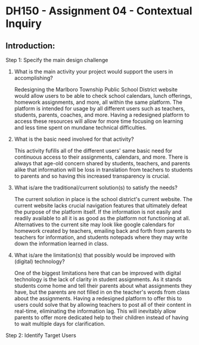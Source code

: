 # DH150 - Assignment 04 - Contextual Inquiry

## Introduction:

Step 1: Specify the main design challenge

1. What is the main activity your project would support the users in accomplishing? 
    
    Redesigning the Marlboro Township Public School District website would allow users to be able to check school calendars, lunch offerings, homework assignments, and more, all within the same platform. The platform is intended for usage by all different users such as teachers, students, parents, coaches, and more. Having a redesigned platform to access these resources will allow for more time focusing on learning and less time spent on mundane technical difficulties. 

2. What is the basic need involved for that activity?
    
    This activity fufills all of the different users' same basic need for continuous access to their assignments, calendars, and more. There is always that age-old concern shared by students, teachers, and parents alike that information will be loss in translation from teachers to students to parents and so having this increased transparency is crucial. 
    
3. What is/are the traditional/current solution(s) to satisfy the needs?
    
    The current solution in place is the school district's current website. The current website lacks crucial navigation features that ultimately defeat the purpose of the platform itself. If the information is not easily and readily available to all it is as good as the platform not functioning at all. Alternatives to the current site may look like google calendars for homework created by teachers, emailing back and forth from parents to teachers for information, and students notepads where they may write down the information learned in class. 

4. What is/are the limitation(s) that possibly would be improved with (digital) technology?
    
    One of the biggest limitations here that can be improved with digital technology is the lack of clarity in student assignments. As it stands students come home and tell their parents about what assignments they have, but the parents are not filled in on the teacher's words from class about the assignments. Having a redesigned platform to offer this to users could solve that by allowing teachers to post all of their content in real-time, eliminating the information lag. This will inevitably allow parents to offer more dedicated help to their children instead of having to wait multiple days for clarification. 
    
Step 2: Identify Target Users
